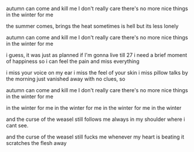 autumn can come and kill me
I don't really care
there's no more nice things
in the winter for me

the summer comes, brings the heat
sometimes is hell but its less lonely

autumn can come and kill me
I don't really care
there's no more nice things
in the winter for me

i guess, it was just as planned
if I'm gonna live till 27
i need a brief moment of happiness
so i can feel the pain and miss everything 

i miss your voice on my ear
i miss the feel of your skin
i miss pillow talks by the morning 
just vanished away with no clues, so

autumn can come and kill me
I don't really care
there's no more nice things
in the winter for me

in the winter for me
in the winter for me
in the winter for me
in the winter

and the curse of the weasel
still follows me
always in my shoulder
where i cant see.

and the curse of the weasel
still fucks me
whenever my heart is beating
it scratches the flesh away